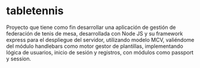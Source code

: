 # tabletennis

Proyecto que tiene como fin desarrollar una aplicación de gestión de federación de tenis de mesa, desarrollada con Node JS y su framework express para el despliegue del servidor, utilizando modelo MCV, valiéndome del módulo handlebars como motor gestor de plantillas, implementando lógica de usuarios, inicio de sesión y registros, con módulos como passport y session. 
